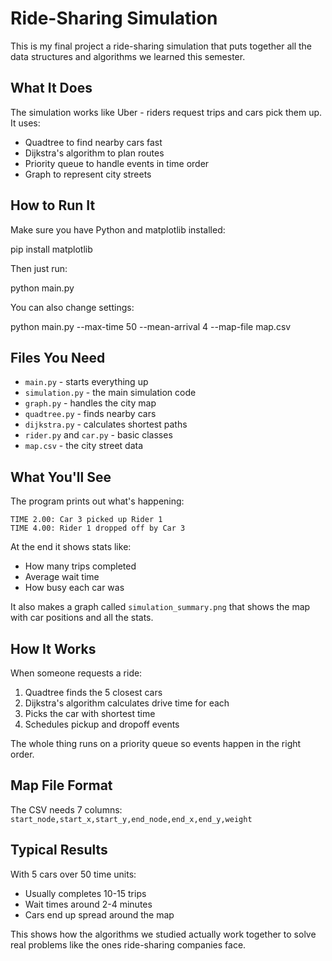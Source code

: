 # Ride-Sharing Simulation

This is my final project  a ride-sharing simulation that puts together all the data structures and algorithms we learned this semester.

## What It Does

The simulation works like Uber - riders request trips and cars pick them up. It uses:
- Quadtree to find nearby cars fast
- Dijkstra's algorithm to plan routes
- Priority queue to handle events in time order
- Graph to represent city streets

## How to Run It

Make sure you have Python and matplotlib installed:

pip install matplotlib


Then just run:

python main.py


You can also change settings:

python main.py --max-time 50 --mean-arrival 4 --map-file map.csv


## Files You Need

- `main.py` - starts everything up
- `simulation.py` - the main simulation code
- `graph.py` - handles the city map
- `quadtree.py` - finds nearby cars
- `dijkstra.py` - calculates shortest paths
- `rider.py` and `car.py` - basic classes
- `map.csv` - the city street data

## What You'll See

The program prints out what's happening:
```
TIME 2.00: Car 3 picked up Rider 1
TIME 4.00: Rider 1 dropped off by Car 3
```

At the end it shows stats like:
- How many trips completed
- Average wait time
- How busy each car was

It also makes a graph called `simulation_summary.png` that shows the map with car positions and all the stats.

## How It Works

When someone requests a ride:
1. Quadtree finds the 5 closest cars
2. Dijkstra's algorithm calculates drive time for each
3. Picks the car with shortest time
4. Schedules pickup and dropoff events

The whole thing runs on a priority queue so events happen in the right order.

## Map File Format

The CSV needs 7 columns: `start_node,start_x,start_y,end_node,end_x,end_y,weight`

## Typical Results

With 5 cars over 50 time units:
- Usually completes 10-15 trips
- Wait times around 2-4 minutes
- Cars end up spread around the map

This shows how the algorithms we studied actually work together to solve real problems like the ones ride-sharing companies face.
